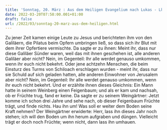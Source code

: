 ```yaml
---
title: 'Sonntag, 20. März : Aus dem Heiligen Evangelium nach Lukas - Lk 13,1-9.'
date: 2022-03-20T07:58:00.001+01:00
draft: false
url: /2022/03/sonntag-20-marz-aus-dem-heiligen.html
---
```


Zu jener Zeit kamen einige Leute zu Jesus und berichteten ihm von den Galiläern, die Pilatus beim Opfern umbringen ließ, so dass sich ihr Blut mit dem ihrer Opfertiere vermischte. Da sagte er zu ihnen: Meint ihr, dass nur diese Galiläer Sünder waren, weil das mit ihnen geschehen ist, alle anderen Galiläer aber nicht? Nein, im Gegenteil: Ihr alle werdet genauso umkommen, wenn ihr euch nicht bekehrt. Oder jene achtzehn Menschen, die beim Einsturz des Turms von Schiloach erschlagen wurden - meint ihr, dass nur sie Schuld auf sich geladen hatten, alle anderen Einwohner von Jerusalem aber nicht? Nein, im Gegenteil: Ihr alle werdet genauso umkommen, wenn ihr euch nicht bekehrt. Und er erzählte ihnen dieses Gleichnis: Ein Mann hatte in seinem Weinberg einen Feigenbaum; und als er kam und nachsah, ob er Früchte trug, fand er keine. Da sagte er zu seinem Weingärtner: Jetzt komme ich schon drei Jahre und sehe nach, ob dieser Feigenbaum Früchte trägt, und finde nichts. Hau ihn um! Was soll er weiter dem Boden seine Kraft nehmen? Der Weingärtner erwiderte: Herr, lass ihn dieses Jahr noch stehen; ich will den Boden um ihn herum aufgraben und düngen. Vielleicht trägt er doch noch Früchte; wenn nicht, dann lass ihn umhauen.